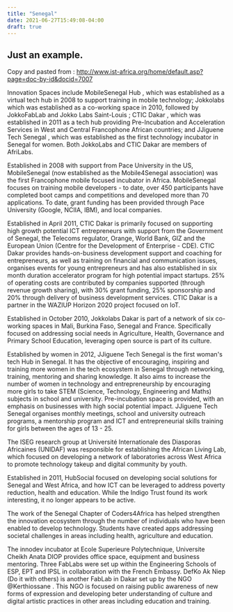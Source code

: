 ```yaml
---
title: "Senegal"
date: 2021-06-27T15:49:08-04:00
draft: true
---
```

## Just an example.
Copy and pasted from : http://www.ist-africa.org/home/default.asp?page=doc-by-id&docid=7007

Innovation Spaces include MobileSenegal Hub , which was established as a virtual tech hub in 2008 to support training in mobile technology; Jokkolabs which was established as a co-working space in 2010, followed by JokkoFabLab and Jokko Labs Saint-Louis ; CTIC Dakar , which was established in 2011 as a tech hub providing Pre-Incubation and Acceleration Services in West and Central Francophone African countries; and JJiguene Tech Senegal , which was established as the first technology incubator in Senegal for women. Both JokkoLabs and CTIC Dakar are members of AfriLabs.

Established in 2008 with support from Pace University in the US, MobileSenegal (now established as the Mobile4Senegal association) was the first Francophone mobile focused incubator in Africa. MobileSenegal focuses on training mobile developers - to date, over 450 participants have completed boot camps and competitions and developed more than 70 applications. To date, grant funding has been provided through Pace University (Google, NCIIA, IBM), and local companies.

Established in April 2011, CTIC Dakar is primarily focused on supporting high growth potential ICT entrepreneurs with support from the Government of Senegal, the Telecoms regulator, Orange, World Bank, GIZ and the European Union (Centre for the Development of Enterprise - CDE). CTIC Dakar provides hands-on-business development support and coaching for entrepreneurs, as well as training on financial and communication issues, organises events for young entrepreneurs and has also established in six month duration accelerator program for high potential impact startups. 25% of operating costs are contributed by companies supported (through revenue growth sharing), with 30% grant funding, 25% sponsorship and 20% through delivery of business development services. CTIC Dakar is a partner in the WAZIUP Horizon 2020 project focused on IoT.

Established in October 2010, Jokkolabs Dakar is part of a network of six co-working spaces in Mali, Burkina Faso, Senegal and France. Specifically focused on addressing social needs in Agriculture, Health, Governance and Primary School Education, leveraging open source is part of its culture.

Established by women in 2012, JJiguene Tech Senegal is the first woman's tech Hub in Senegal. It has the objective of encouraging, inspiring and training more women in the tech ecosystem in Senegal through networking, training, mentoring and sharing knowledge. It also aims to increase the number of women in technology and entrepreneurship by encouraging more girls to take STEM (Science, Technology, Engineering and Maths) subjects in school and university. Pre-incubation space is provided, with an emphasis on businesses with high social potential impact. JJiguene Tech Senegal organises monthly meetings, school and university outreach programs, a mentorship program and ICT and entrepreneurial skills training for girls between the ages of 13 - 25.

The ISEG research group at Université Internationale des Diasporas Africaines (UNIDAF) was responsible for establishing the African Living Lab, which focused on developing a network of laboratories across West Africa to promote technology takeup and digital community by youth.

Established in 2011, HubSocial focused on developing social solutions for Senegal and West Africa, and how ICT can be leveraged to address poverty reduction, health and education. While the Indigo Trust found its work interesting, it no longer appears to be active.

The work of the Senegal Chapter of Coders4Africa has helped strengthen the innovation ecosystem through the number of individuals who have been enabled to develop technology. Students have created apps addressing societal challenges in areas including health, agriculture and education.

The innodev incubator at Ecole Superieure Polytechnique, Universite Cheikh Anata DIOP provides office space, equipment and business mentoring. Three FabLabs were set up within the Engineering Schools of ESP, EPT and IPSL in collaboration with the French Embassy. DefKo Ak Niep (Do it with others) is another FabLab in Dakar set up by the NGO @Kerthiossane . This NGO is focused on raising public awareness of new forms of expression and developing beter understanding of culture and digital artistic practices in other areas including education and training.
